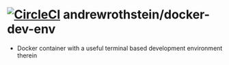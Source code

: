 [![CircleCI](https://circleci.com/gh/andrewrothstein/docker-dev-env.svg?style=svg)](https://circleci.com/gh/andrewrothstein/docker-dev-env)
andrewrothstein/docker-dev-env
==============================
* Docker container with a useful terminal based development environment therein
